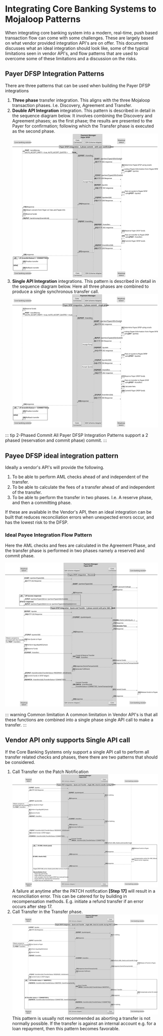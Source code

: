 # Integrating Core Banking Systems to Mojaloop Patterns

When integrating core banking system into a modern, real-time, push based transaction flow can come with some challenges. These are largely based on what vendor provided integration API's are on offer. This documents discusses what an ideal integration should look like, some of the typical limitations seen in vendor API's, and flow patterns that are used to overcome some of these limitations and a discussion on the risks.

## Payer DFSP Integration Patterns

There are three patterns that can be used when building the Payer DFSP integrations
1. **Three phase** transfer integration. This aligns with the three Mojaloop transaction phases. I.e. Discovery, Agreement and Transfer.
1. **Double API Integration** integration. This pattern is described in detail in the sequence diagram below. It involves combining the Discovery and Agreement phases; as the first phase; the results are presented to the Payer for confirmation; following which the Transfer phase is executed as the second phase.
![Payer DFSP Double Integration API Flow Pattern](./assets/sequence/PayerDFSPDoubleIntegrationApiPattern.svg)
1. **Single API Integration** integrations. This pattern is described in detail in the sequence diagram below. Here all three phases are combined to produce a single synchronous transfer call.
![Payer DFSP Single Integration API Flow Pattern](./assets/sequence/PayerDFSPSingleIntegrationApiPattern.svg)

::: tip 2-Phased Commit
All Payer DFSP Integration Patterns support a 2 phased (reservation and commit phase) commit.
:::

## Payee DFSP ideal integration pattern
Ideally a vendor's API's will provide the following.
1. To be able to perform AML checks ahead of and independent of the transfer.
1. To be able to calculate the fees of a transfer ahead of and independent of the transfer.
1. To be able to perform the transfer in two phases. I.e. A reserve phase, and then a committing phase.

If these are available in the Vendor's API, then an ideal integration can be built that reduces  reconciliation errors when unexpected errors occur, and has the lowest risk to the DFSP.

### Ideal Payee Integration Flow Pattern

Here the AML checks and fees are calculated in the Agreement Phase, and the transfer phase is performed in two phases namely a reserved and commit phase.

![Payee DFSP Integration Ideal Pattern](./assets/sequence/PayeeDFSPIdealPattern.svg)

::: warning Common limitation
A common limitation in Vendor API's is that all these functions are combined into a single phase single API call to make a transfer.
:::

## Vendor API only supports Single API call
If the Core Banking Systems only support a single API call to perform all transfer related checks and phases, there there are two patterns that should be considered.
1. Call Transfer on the Patch Notification
![Payee DFSP Integration during Patch Notification](./assets/sequence/PayeeDFSPSingleIntegrationApiOnPatchPattern.svg)
A failure at anytime after the PATCH notification **[Step 17]** will result in a reconciliation error. This can be catered for by building in recompensation methods. E.g. initiate a refund transfer if an error occurs after step 17.
1. Call Transfer in the Transfer phase.
![Payee DFSP Integration during transfer phase](./assets/sequence/PayeeDFSPSingleIntegrationApiOnTransferPattern.svg)
This pattern is usually not recommended as aborting a transfer is not normally possible. If the transfer is against an internal account e.g. for a loan repayment, then this pattern becomes favorable.
